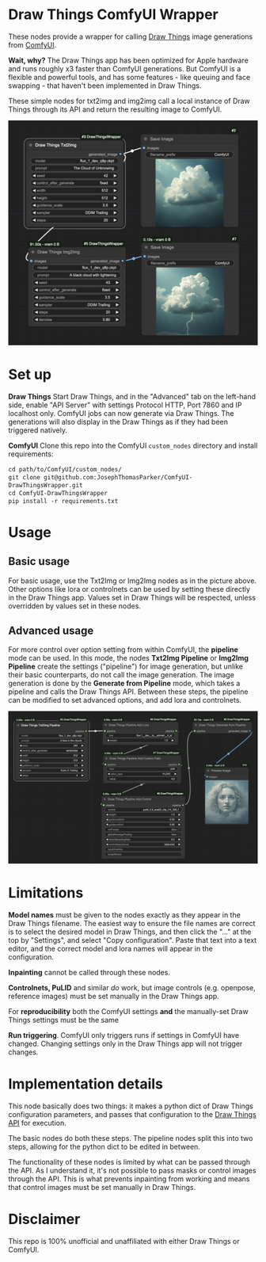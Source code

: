 # Draw Things ComfyUI Wrapper

These nodes provide a wrapper for calling [Draw Things](https://drawthings.ai/) image generations from [ComfyUI](https://github.com/comfyanonymous/ComfyUI).

**Wait, why?** The Draw Things app has been optimized for Apple hardware and runs roughly x3 faster than ComfyUI generations. But ComfyUI is a flexible and powerful tools, and has some features - like queuing and face swapping - that haven't been implemented in Draw Things.

These simple nodes for txt2img and img2img call a local instance of Draw Things through its API and return the resulting image to ComfyUI.

![](examples/basic_example.png)

# Set up

**Draw Things** Start Draw Things, and in the "Advanced" tab on the left-hand side, enable "API Server" with settings Protocol HTTP, Port 7860 and IP localhost only. ComfyUI jobs can now generate via Draw Things. The generations will also display in the Draw Things as if they had been triggered natively.

**ComfyUI** Clone this repo into the ComfyUI `custom_nodes` directory and install requirements:

```
cd path/to/ComfyUI/custom_nodes/
git clone git@github.com:JosephThomasParker/ComfyUI-DrawThingsWrapper.git
cd ComfyUI-DrawThingsWrapper
pip install -r requirements.txt
```

# Usage

## Basic usage

For basic usage, use the Txt2Img or Img2Img nodes as in the picture above. Other options like lora or controlnets can be used by setting these directly in the Draw Things app. Values set in Draw Things will be respected, unless overridden by values set in these nodes.

## Advanced usage

For more control over option setting from within ComfyUI, the **pipeline** mode can be used. In this mode, the nodes **Txt2Img Pipeline** or **Img2Img Pipeline** create the settings ("pipeline") for image generation, but unlike their basic counterparts, do not call the image generation. The image generation is done by the **Generate from Pipeline** mode, which takes a pipeline and calls the Draw Things API. Between these steps, the pipeline can be modified to set advanced options, and add lora and controlnets.

![](examples/advanced_example.png)

# Limitations

**Model names** must be given to the nodes exactly as they appear in the Draw Things filename. The easiest way to ensure the file names are correct is to select the desired model in Draw Things, and then click the "..." at the top by "Settings", and select "Copy configuration". Paste that text into a text editor, and the correct model and lora names will appear in the configuration. 

**Inpainting** cannot be called through these nodes.

**Controlnets, PuLID** and similar _do_ work, but image controls (e.g. openpose, reference images) must be set manually in the Draw Things app.

For **reproducibility** both the ComfyUI settings **and** the manually-set Draw Things settings must be the same

**Run triggering**. ComfyUI only triggers runs if settings in ComfyUI have changed. Changing settings only in the Draw Things app will not trigger changes.

# Implementation details

This node basically does two things: it makes a python dict of Draw Things configuration parameters, and passes that configuration to the [Draw Things API](https://docs.drawthings.ai/documentation/documentation/8.scripts) for execution.

The basic nodes do both these steps. The pipeline nodes split this into two steps, allowing for the python dict to be edited in between.

The functionality of these nodes is limited by what can be passed through the API. As I understand it, it's not possible to pass masks or control images through the API. This is what prevents inpainting from working and means that control images must be set manually in Draw Things.


# Disclaimer

This repo is 100% unofficial and unaffiliated with either Draw Things or ComfyUI. 




